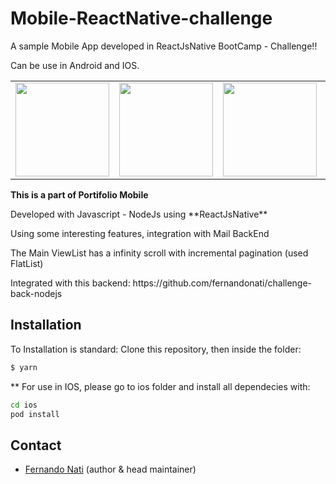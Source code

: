 # Mobile-ReactNative-challenge
A sample Mobile App  developed in ReactJsNative BootCamp - Challenge!!
<p>Can be use in Android and IOS.</p>

<table width="100%" border="0">
<tr>
<td><img src="https://nodejs.org/static/images/logo.svg" width="150"/></td>
<td><img src="https://logodownload.org/wp-content/uploads/2015/05/android-logo-0-1.png" width="150"/></td>
<td><img src="https://www.affiliatebay.net/wp-content/uploads/2018/02/IOS-Emblem.jpg" width="150"/></td>
<td><img src="https://1.bp.blogspot.com/-wVH6HZ4FZa0/XaWnzY3c_QI/AAAAAAAADyQ/NQvuyh1ZFT8gKZdXIJ9KfjfjIDAMHxNBwCNcBGAsYHQ/s400/Curso%2BReact.js%2BNinja%2B-%2BReact%2BCompleto%2BBaixar%2BDownload%2BGr%25C3%25A1tis%2BCursos%2BGr%25C3%25A1tis%2BUdemy.jpg" width="150"/></td>
<td><img src="https://miro.medium.com/max/10944/1*xcnJE5kn0pCdZNpFQT86tQ.jpeg" width="150"/></td>
<td><img src="https://www.bram.us/wordpress/wp-content/uploads/2016/10/yarn-kitten-full.png" width="120"/></td>
</tr>
</table>

**This is a part of Portifolio Mobile**
 <p>Developed with Javascript - NodeJs using **ReactJsNative**</p> 
 <p> Using some interesting features, integration with Mail BackEnd</p>
 <p> The Main ViewList has a infinity scroll with incremental pagination (used FlatList)</p>
 <p>Integrated with this backend: https://github.com/fernandonati/challenge-back-nodejs</p>
 

## Installation

To Installation is  standard: 
Clone this repository, then inside the folder:
```sh
$ yarn
```
** For use in IOS, please go to ios folder and install all dependecies with: 
```sh
cd ios
pod install
```

## Contact

* [Fernando Nati](https://www.linkedin.com/in/fernando-nati/) (author & head maintainer)

